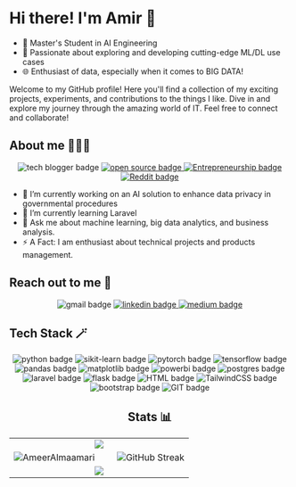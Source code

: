 # Hi there! I'm Amir 👋
- 🌟 Master's Student in AI Engineering
- 🚀 Passionate about exploring and developing cutting-edge ML/DL use cases
- 🌐 Enthusiast of data, especially when it comes to BIG DATA!

Welcome to my GitHub profile! Here you'll find a collection of my exciting projects, experiments, and contributions to the things I like. Dive in and explore my journey through the amazing world of IT. Feel free to connect and collaborate!

## About me 👨🏻‍💻

<div align="center">
  <a href="https://www.authorityhacker.com/how-to-start-tech-blog/" target="_blank" style="text-decoration: none">
  <img src="https://img.shields.io/badge/Tech%20Blogger-007ACC?style=for-the-badge&logo=dev.to&logoColor=white" alt="tech blogger badge" />
</a>
  
  <a href="https://opensource.com/resources/what-open-source" target="_blank">
    <img alt="open source badge" src="https://img.shields.io/badge/Open%20Source-000000?style=for-the-badge&logo=open-source-initiative&logoColor=white">
  </a>
  <a href="https://online.stanford.edu/what-is-entrepreneurship" target="_blank">
    <img alt="Entrepreneurship badge" src="https://img.shields.io/badge/Entrepreneur-33b57f?style=for-the-badge&logo=entrepreneur&logoColor=white">
  </a>
  <a href="https://www.reddit.com/" target="_blank">
    <img alt="Reddit badge" src="https://img.shields.io/badge/Reddit%20Fan-FF4500?style=for-the-badge&logo=reddit&logoColor=white">
  </a>
</div>

- 🔭 I’m currently working on an AI solution to enhance data privacy in governmental procedures
- 🌱 I’m currently learning Laravel
- 💬 Ask me about machine learning, big data analytics, and business analysis.
- ⚡ A Fact: I am enthusiast about technical projects and products management.

## Reach out to me 🤝

<div align="center">
  <a href="mailto:ameer220@gmail.com" target="_blank" style="text-decoration: none" rel="noopener noreferrer">
  <img src="https://img.shields.io/badge/Gmail-D14836?style=for-the-badge&logo=gmail&logoColor=white" alt="gmail badge" />
</a>
  
  <a href="https://www.linkedin.com/in/a-almaamari/" target="_blank" rel="noopener noreferrer">
    <img alt="linkedin badge" src="https://img.shields.io/badge/linkedin-%230077B5.svg?style=for-the-badge&logo=linkedin&logoColor=white">
  </a>
  <a href="https://medium.com/@ameeralmaamari" target="_blank" rel="noopener noreferrer">
    <img alt="medium badge" src="https://img.shields.io/badge/Medium-12100E?style=for-the-badge&logo=medium&logoColor=white">
  </a>
</div>

## Tech Stack 🪄

<div align="center">
  <img src="https://img.shields.io/badge/python-3670A0?style=for-the-badge&logo=python&logoColor=ffdd54" alt="python badge">
  <img src="https://img.shields.io/badge/scikit--learn-%23F7931E.svg?style=for-the-badge&logo=scikit-learn&logoColor=white" alt="sikit-learn badge">
  <img src="https://img.shields.io/badge/PyTorch-%23EE4C2C.svg?style=for-the-badge&logo=PyTorch&logoColor=white" alt="pytorch badge">
  <img src="https://img.shields.io/badge/TensorFlow-%23FF6F00.svg?style=for-the-badge&logo=TensorFlow&logoColor=white" alt="tensorflow badge">
  <img src="https://img.shields.io/badge/pandas-%23150458.svg?style=for-the-badge&logo=pandas&logoColor=white" alt="pandas badge">
  <img src="https://img.shields.io/badge/Matplotlib-%23000000.svg?style=for-the-badge&logo=Matplotlib&logoColor=white" alt="matplotlib badge">
  <img src="https://img.shields.io/badge/power_bi-F2C811?style=for-the-badge&logo=powerbi&logoColor=black" alt="powerbi badge">
  <img src="https://img.shields.io/badge/postgres-%23316192.svg?style=for-the-badge&logo=postgresql&logoColor=white" alt="postgres badge">
  <img src="https://img.shields.io/badge/laravel-%23FF2D20.svg?style=for-the-badge&logo=laravel&logoColor=white" alt="laravel badge">
  <img src="https://img.shields.io/badge/flask-%23000.svg?style=for-the-badge&logo=flask&logoColor=white" alt="flask badge">
  <img src="https://img.shields.io/badge/html5-%23E34F26.svg?style=for-the-badge&logo=html5&logoColor=white" alt="HTML badge">
  <img src="https://img.shields.io/badge/tailwindcss-%2338B2AC.svg?style=for-the-badge&logo=tailwind-css&logoColor=white" alt="TailwindCSS badge">
  <img src="https://img.shields.io/badge/bootstrap-%238511FA.svg?style=for-the-badge&logo=bootstrap&logoColor=white" alt="bootstrap badge">
  <img src="https://img.shields.io/badge/git-%23F05033.svg?style=for-the-badge&logo=git&logoColor=white" alt="GIT badge">

  ## Stats 📊

<table align="center">
  <tr style="border: none;">
    <td colspan="2" align="center" style="border: none;">
      <img src="https://github-readme-stats.vercel.app/api/top-langs/?username=AmeerAlmaamari&theme=dracula&border_radius=10&hide_border=true&count_private=true&layout=compact&size_weight=1&count_weight=1&hide=html"/>
    </td>
  </tr>

  <tr style="border: none;">
    <td width="50%" align="left" style="border: none;">
      <img src="https://github-readme-stats.vercel.app/api?username=AmeerAlmaamari&theme=dracula&border_radius=10&hide_border=true&count_private=true&show_icons=true" alt="AmeerAlmaamari" />
    </td>
    <td width="50%" align="right" style="border: none;">
      <img src="https://github-readme-streak-stats.herokuapp.com?user=AmeerAlmaamari&border_radius=10&hide_border=true&theme=dracula" alt="GitHub Streak"/>
    </td>
  </tr>

  <tr style="border: none;">
    <td colspan="2" align="center" style="border: none;">
      <img src="https://github-profile-summary-cards.vercel.app/api/cards/profile-details?username=AmeerAlmaamari&theme=dracula"/>
    </td>
  </tr>
</table>
  
